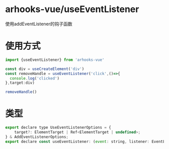 # arhooks-vue/useEventListener

使用addEventListener的钩子函数

# 使用方式

```javascript
import {useEventListener} from 'arhooks-vue'

const div = useCreateElement('div')
const removeHandle = useEventListener('click',()=>{
  console.log('clicked')
},target:div)

removeHandle()
```

# 类型

```javascript
export declare type UseEventListenerOptions = {
    target?: ElementTarget | Ref<ElementTarget | undefined>;
} & AddEventListenerOptions;
export declare const useEventListener: (event: string, listener: EventListenerOrEventListenerObject, options?: UseEventListenerOptions) => () => void;
```

